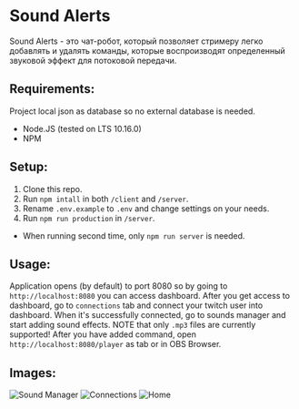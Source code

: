 # Sound Alerts

Sound Alerts - это чат-робот, который позволяет стримеру легко добавлять и удалять команды, которые воспроизводят определенный звуковой эффект для потоковой передачи.

## Requirements:

Project local json as database so no external database is needed.

* Node.JS (tested on LTS 10.16.0)
* NPM

## Setup:

1. Clone this repo.
2. Run `npm intall` in both `/client` and `/server`.
3. Rename `.env.example` to `.env` and change settings on your needs.
4. Run `npm run production` in `/server`.
* When running second time, only `npm run server` is needed.

## Usage:

Application opens (by default) to port 8080 so by going to `http://localhost:8080` you can access dashboard. After you get access to dashboard, go to `connections` tab and connect your twitch user into dashboard. When it's successfully connected, go to sounds manager and start adding sound effects. NOTE that only `.mp3` files are currently supported! After you have added command, open `http://localhost:8080/player` as tab or in OBS Browser.

## Images:

![Sound Manager](https://i.imgur.com/0ByIWs8.png)
![Connections](https://i.imgur.com/36DMmSL.png)
![Home](https://sun1-83.userapi.com/ldiXDd-VfjqRvEJZ9-WEJZTI8nLo5cdY_E_E9g/Vgw0rzXz_20.jpg)
